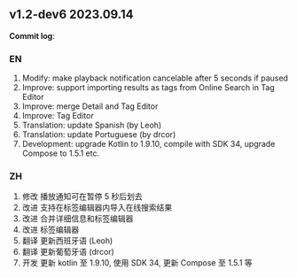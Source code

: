 ## **v1.2-dev6 2023.09.14**

**Commit log**:

### EN
1. Modify: make playback notification cancelable after 5 seconds if paused
2. Improve: support importing results as tags from Online Search in Tag Editor
3. Improve: merge Detail and Tag Editor
4. Improve: Tag Editor
5. Translation: update Spanish (by Leoh)
6. Translation: update Portuguese (by drcor)
7. Development: upgrade Kotlin to 1.9.10, compile with SDK 34, upgrade Compose to 1.5.1 etc.


### ZH
1. 修改 播放通知可在暂停 5 秒后划去
2. 改进 支持在标签编辑器内导入在线搜索结果
3. 改进 合并详细信息和标签编辑器
4. 改进 标签编辑器
5. 翻译 更新西班牙语 (Leoh)
6. 翻译 更新葡萄牙语 (drcor)
7. 开发 更新 kotlin 至 1.9.10, 使用 SDK 34, 更新 Compose 至 1.5.1 等 


